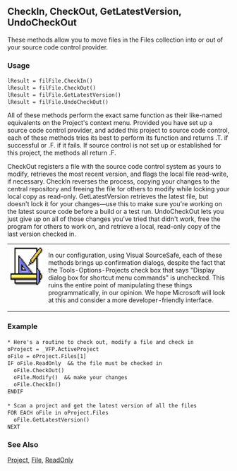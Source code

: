 ## CheckIn, CheckOut, GetLatestVersion, UndoCheckOut

These methods allow you to move files in the Files collection into or out of your source code control provider.

### Usage

```foxpro
lResult = filFile.CheckIn()
lResult = filFile.CheckOut()
lResult = filFile.GetLatestVersion()
lResult = filFile.UndoCheckOut()
```

All of these methods perform the exact same function as their like-named equivalents on the Project's context menu. Provided you have set up a source code control provider, and added this project to source code control, each of these methods tries its best to perform its function and returns .T. if successful or .F. if it fails. If source control is not set up or established for this project, the methods all return .F.

CheckOut registers a file with the source code control system as yours to modify, retrieves the most recent version, and flags the local file read-write, if necessary. CheckIn reverses the process, copying your changes to the central repository and freeing the file for others to modify while locking your local copy as read-only. GetLatestVersion retrieves the latest file, but doesn't lock it for your changes&mdash;use this to make sure you're working on the latest source code before a build or a test run. UndoCheckOut lets you just give up on all of those changes you've tried that didn't work, free the program for others to work on, and retrieve a local, read-only copy of the last version checked in.

<table>
<tr>
  <td width="17%" valign="top">
<img width="94" height="93" src="Design.gif">
  </td>
  <td width="83%">
  <p>In our configuration, using Visual SourceSafe, each of these methods brings up confirmation dialogs, despite the fact that the Tools-Options-Projects check box that says &quot;Display dialog box for shortcut menu commands&quot; is unchecked. This ruins the entire point of manipulating these things programmatically, in our opinion. We hope Microsoft will look at this and consider a more developer-friendly interface.</p>
  </td>
 </tr>
</table>

### Example

```foxpro
* Here's a routine to check out, modify a file and check in
oProject = _VFP.ActiveProject
oFile = oProject.Files[1]
IF oFile.ReadOnly  && the file must be checked in
  oFile.CheckOut()
  oFile.Modify()  && make your changes
  oFile.CheckIn()
ENDIF

* Scan a project and get the latest version of all the files
FOR EACH oFile in oProject.Files
  oFile.GetLatestVersion()
NEXT
```
### See Also

[Project](s4g730.md), [File](s4g755.md), [ReadOnly](s4g434.md)